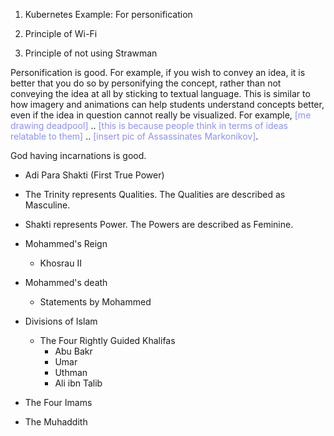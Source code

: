 1. Kubernetes Example: For personification

2. Principle of Wi-Fi

3. Principle of not using Strawman

Personification is good. For example, if you wish to convey an idea, it is better that you do so by personifying the concept, rather than not conveying the idea at all by sticking to textual language. This is similar to how imagery and animations can help students understand concepts better, even if the idea in question cannot really be visualized. For example, <span style="color:#8c90f9">[me drawing deadpool]</span> .. <span style="color:#8c90f9">[this is because people think in terms of ideas relatable to them]</span> .. <span style="color:#8c90f9">[insert pic of Assassinates Markonikov]</span>.

God having incarnations is good.


- Adi Para Shakti (First True Power)

- The Trinity represents Qualities. The Qualities are described as Masculine.
- Shakti represents Power. The Powers are described as Feminine.


- Mohammed's Reign
	- Khosrau II
- Mohammed's death
	- Statements by Mohammed
- Divisions of Islam
	- The Four Rightly Guided Khalifas
		- Abu Bakr
		- Umar
		- Uthman
		- Ali ibn Talib
- The Four Imams
- The Muhaddith

